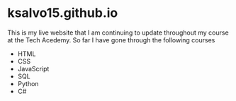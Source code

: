# ksalvo15.github.io
This is my live website that I am continuing to update throughout my course at the Tech Acedemy. So far I have gone through the following courses

* HTML
* CSS
* JavaScript
* SQL
* Python
* C#
